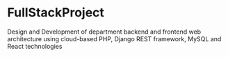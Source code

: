 # FullStackProject
Design and Development of department backend and frontend web architecture using cloud-based PHP, Django REST framework, MySQL and React technologies
